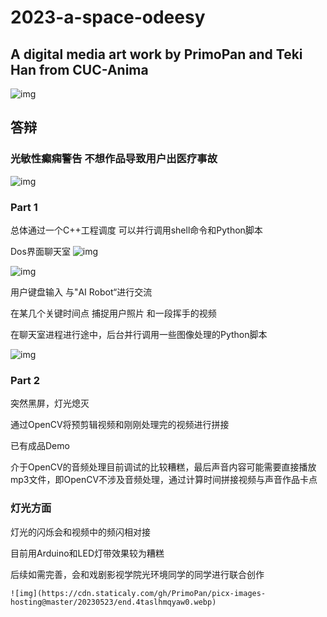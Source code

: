 # 2023-a-space-odeesy
## A digital media art work by PrimoPan and Teki Han from CUC-Anima

![img](https://cdn.staticaly.com/gh/PrimoPan/picx-images-hosting@master/20230523/test4.489wgf53bak0.webp)

## 答辩

### 光敏性癫痫警告 不想作品导致用户出医疗事故

![img](https://cdn.staticaly.com/gh/PrimoPan/picx-images-hosting@master/20230523/test8.22rx9i5bo3gg.webp)

### Part 1  
  总体通过一个C++工程调度 可以并行调用shell命令和Python脚本
  
  Dos界面聊天室 
  ![img](https://cdn.staticaly.com/gh/PrimoPan/picx-images-hosting@master/20230523/test2.qzyddyvjeg0.webp)
  
  ![img](https://cdn.staticaly.com/gh/PrimoPan/picx-images-hosting@master/20230523/chatgpt.2ypvv3gr9lw0.webp)
  
  用户键盘输入 与"AI Robot“进行交流
  
  在某几个关键时间点 捕捉用户照片 和一段挥手的视频
  
  在聊天室进程进行途中，后台并行调用一些图像处理的Python脚本
  
  ![img](https://cdn.staticaly.com/gh/PrimoPan/picx-images-hosting@master/20230523/test1.34sh3uo812q0.webp)
  
### Part 2
  突然黑屏，灯光熄灭
  
  通过OpenCV将预剪辑视频和刚刚处理完的视频进行拼接
  
  已有成品Demo
  
  介于OpenCV的音频处理目前调试的比较糟糕，最后声音内容可能需要直接播放mp3文件，即OpenCV不涉及音频处理，通过计算时间拼接视频与声音作品卡点
  
### 灯光方面
  灯光的闪烁会和视频中的频闪相对接
  
  目前用Arduino和LED灯带效果较为糟糕
  
  后续如需完善，会和戏剧影视学院光环境同学的同学进行联合创作
  
    ![img](https://cdn.staticaly.com/gh/PrimoPan/picx-images-hosting@master/20230523/end.4taslhmqyaw0.webp)
  
  
